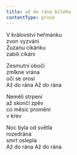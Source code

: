 ```yaml
---
title: až do rána bílého
contentType: prose
---
```


<section>

V království heřmánku  
zvon vyzvání  
Zuzanu cikánku  
zabili cikáni

Zesmutní obočí  
zmlkne vrána  
oči se orosí  
Až do rána Až do rána

Neměli strpení  
až skončí zpěv  
co měsíc promění  
v krev

Noc byla od světla  
rozedrána  
smrt oslepla  
Až do rána Až do rána

</section>
